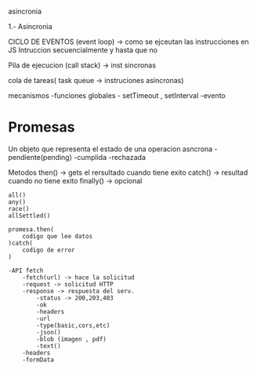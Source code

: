 asincronia

1.- Asincronia

CICLO DE EVENTOS (event loop) -> como se ejceutan las instrucciones en JS
Intruccion secuencialmente y hasta que no 

Pila de ejecucion (call stack) -> inst sincronas

cola de tareas( task queue  -> instruciones asincronas)





mecanismos
    -funciones globales - setTimeout , setInterval
    -evento 


# Promesas
Un objeto que representa el estado de una operacion asncrona
-pendiente(pending)
-cumplida
-rechazada

Metodos
    then() -> gets el rersultado cuando tiene exito
    catch() -> resultad cuando no tiene exito
    finally() -> opcional

    all()
    any()
    race()
    allSettled()

    promesa.then(
        codigo que lee datos
    )catch(
        codigo de error
    )

    -API fetch
        -fetch(url) -> hace la solicitud
        -request -> solicitud HTTP
        -response -> respuesta del serv.
            -status -> 200,203,403
            -ok
            -headers
            -url
            -type(basic,cors,etc)
            -json()
            -blob (imagen , pdf)
            -text()
        -headers
        -formData
